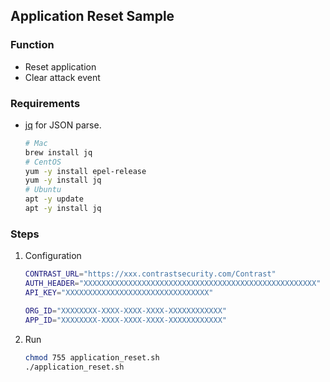 ## Application Reset Sample

### Function
- Reset application
- Clear attack event

### Requirements
- [jq](https://stedolan.github.io/jq/) for JSON parse.
    ```sh
    # Mac
    brew install jq
    # CentOS
    yum -y install epel-release
    yum -y install jq
    # Ubuntu
    apt -y update
    apt -y install jq
    ```

### Steps
1. Configuration  
    ```sh
    CONTRAST_URL="https://xxx.contrastsecurity.com/Contrast"
    AUTH_HEADER="XXXXXXXXXXXXXXXXXXXXXXXXXXXXXXXXXXXXXXXXXXXXXXXXXXXX"
    API_KEY="XXXXXXXXXXXXXXXXXXXXXXXXXXXXXXXX"

    ORG_ID="XXXXXXXX-XXXX-XXXX-XXXX-XXXXXXXXXXXX"
    APP_ID="XXXXXXXX-XXXX-XXXX-XXXX-XXXXXXXXXXXX"
    ```
1. Run  
    ```sh
    chmod 755 application_reset.sh
    ./application_reset.sh
    ```
